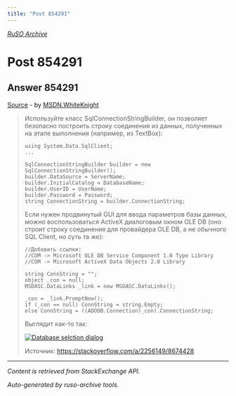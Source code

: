 ```yaml
---
title: "Post 854291"
---
```

<p><i><a href="https://github.com/MSDN-WhiteKnight/ruso-archive/">RuSO Archive</a></i></p>
<h1>Post 854291</h1>
<h2>Answer 854291</h2>
<p><a href="https://ru.stackoverflow.com/a/854291/">Source</a> - by <a href="https://ru.stackoverflow.com/users/240512/msdn-whiteknight">MSDN.WhiteKnight</a></p>
<blockquote>
<p>Используйте класс SqlConnectionStringBuilder, он позволяет безопасно построить строку соединения из данных, полученных на этапе выполнения (например, из TextBox):</p>

<pre><code>using System.Data.SqlClient;
...

SqlConnectionStringBuilder builder = new SqlConnectionStringBuilder();
builder.DataSource = ServerName;
builder.InitialCatalog = DatabaseName;
builder.UserID = UserName;
builder.Password = Password;
string ConnectionString = builder.ConnectionString;
</code></pre>

<p>Если нужен продвинутый GUI для ввода параметров базы данных, можно воспользоваться ActiveX диалоговым окном OLE DB (оно строит строку соединения для провайдера OLE DB, а не обычного SQL Client, но суть та же):</p>

<pre><code>//Добавить ссылки:
//COM -&gt; Microsoft OLE DB Service Component 1.0 Type Library
//COM -&gt; Microsoft ActiveX Data Objects 2.0 Library

string ConnString = "";
object _con = null;
MSDASC.DataLinks _link = new MSDASC.DataLinks();

_con = _link.PromptNew();
if (_con == null) ConnString = string.Empty;
else ConnString = ((ADODB.Connection)_con).ConnectionString;
</code></pre>

<p>Выглядит как-то так:</p>

<p><a href="https://i.stack.imgur.com/hTPUr.png" rel="nofollow noreferrer"><img src="https://i.stack.imgur.com/hTPUr.png" alt="Database selction dialog"></a></p>

<p>Источник: <a href="https://stackoverflow.com/a/2256149/8674428">https://stackoverflow.com/a/2256149/8674428</a></p>

</blockquote>
<hr/>
<p><i>Content is retrieved from StackExchange API. </i></p>
<p><i>Auto-generated by ruso-archive tools. </i></p>
